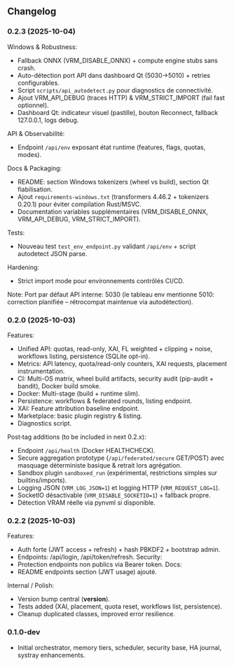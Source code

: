 ## Changelog

### 0.2.3 (2025-10-04)
Windows & Robustness:
- Fallback ONNX (VRM_DISABLE_ONNX) + compute engine stubs sans crash.
- Auto-détection port API dans dashboard Qt (5030→5010) + retries configurables.
- Script `scripts/api_autodetect.py` pour diagnostics de connectivité.
- Ajout VRM_API_DEBUG (traces HTTP) & VRM_STRICT_IMPORT (fail fast optionnel).
- Dashboard Qt: indicateur visuel (pastille), bouton Reconnect, fallback 127.0.0.1, logs debug.

API & Observabilité:
- Endpoint `/api/env` exposant état runtime (features, flags, quotas, modes).

Docs & Packaging:
- README: section Windows tokenizers (wheel vs build), section Qt fiabilisation.
- Ajout `requirements-windows.txt` (transformers 4.46.2 + tokenizers 0.20.1) pour éviter compilation Rust/MSVC.
- Documentation variables supplémentaires (VRM_DISABLE_ONNX, VRM_API_DEBUG, VRM_STRICT_IMPORT).

Tests:
- Nouveau test `test_env_endpoint.py` validant `/api/env` + script autodetect JSON parse.

Hardening:
- Strict import mode pour environnements contrôlés CI/CD.

Note:
Port par défaut API interne: 5030 (le tableau env mentionne 5010: correction planifiée – rétrocompat maintenue via autodétection).

### 0.2.0 (2025-10-03)
Features:
- Unified API: quotas, read-only, XAI, FL weighted + clipping + noise, workflows listing, persistence (SQLite opt-in).
- Metrics: API latency, quota/read-only counters, XAI requests, placement instrumentation.
- CI: Multi-OS matrix, wheel build artifacts, security audit (pip-audit + bandit), Docker build smoke.
- Docker: Multi-stage (build + runtime slim).
- Persistence: workflows & federated rounds, listing endpoint.
- XAI: Feature attribution baseline endpoint.
- Marketplace: basic plugin registry & listing.
- Diagnostics script.

Post‑tag additions (to be included in next 0.2.x):
- Endpoint `/api/health` (Docker HEALTHCHECK).
- Secure aggregation prototype (`/api/federated/secure` GET/POST) avec masquage déterministe basique & retrait lors agrégation.
- Sandbox plugin `sandboxed_run` (expérimental, restrictions simples sur builtins/imports).
- Logging JSON (`VRM_LOG_JSON=1`) et logging HTTP (`VRM_REQUEST_LOG=1`).
- SocketIO désactivable (`VRM_DISABLE_SOCKETIO=1`) + fallback propre.
- Détection VRAM réelle via pynvml si disponible.

### 0.2.2 (2025-10-03)
Features:
- Auth forte (JWT access + refresh) + hash PBKDF2 + bootstrap admin.
- Endpoints: /api/login, /api/token/refresh.
Security:
- Protection endpoints non publics via Bearer token.
Docs:
- README endpoints section (JWT usage) ajouté.

Internal / Polish:
- Version bump central (__version__).
- Tests added (XAI, placement, quota reset, workflows list, persistence).
- Cleanup duplicated classes, improved error resilience.

### 0.1.0-dev
- Initial orchestrator, memory tiers, scheduler, security base, HA journal, systray enhancements.
